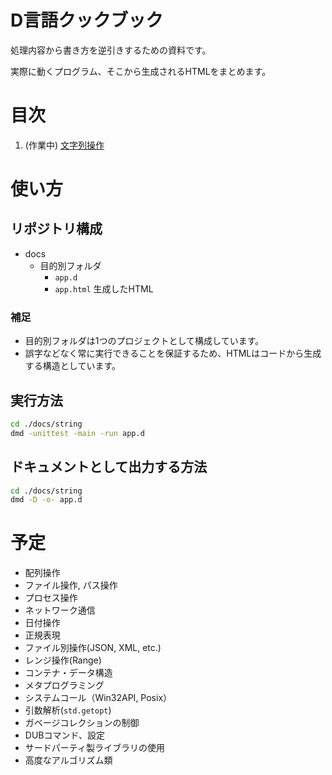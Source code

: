 # D言語クックブック

処理内容から書き方を逆引きするための資料です。

実際に動くプログラム、そこから生成されるHTMLをまとめます。

# 目次
1. (作業中) [文字列操作](/docs/string/app.d)

# 使い方
## リポジトリ構成
- docs
    - 目的別フォルダ
        - `app.d` 
        - `app.html` 生成したHTML

### 補足
- 目的別フォルダは1つのプロジェクトとして構成しています。
- 誤字などなく常に実行できることを保証するため、HTMLはコードから生成する構造としています。

## 実行方法

```bash
cd ./docs/string
dmd -unittest -main -run app.d
```

## ドキュメントとして出力する方法

```bash
cd ./docs/string
dmd -D -o- app.d
```

# 予定
- 配列操作
- ファイル操作, パス操作
- プロセス操作
- ネットワーク通信
- 日付操作
- 正規表現
- ファイル別操作(JSON, XML, etc.)
- レンジ操作(Range)
- コンテナ・データ構造
- メタプログラミング
- システムコール（Win32API, Posix）
- 引数解析(`std.getopt`)
- ガベージコレクションの制御
- DUBコマンド、設定
- サードパーティ製ライブラリの使用
- 高度なアルゴリズム類
